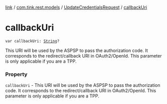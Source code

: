 [link](../../index.md) / [com.tink.rest.models](../index.md) / [UpdateCredentialsRequest](index.md) / [callbackUri](./callback-uri.md)

# callbackUri

`var callbackUri: `[`String`](https://kotlinlang.org/api/latest/jvm/stdlib/kotlin/-string/index.html)`?`

This URI will be used by the ASPSP to pass the authorization code. It corresponds to the redirect/callback URI in OAuth2/OpenId. This parameter is only applicable if you are a TPP.

### Property

`callbackUri` - This URI will be used by the ASPSP to pass the authorization code. It corresponds to the redirect/callback URI in OAuth2/OpenId. This parameter is only applicable if you are a TPP.